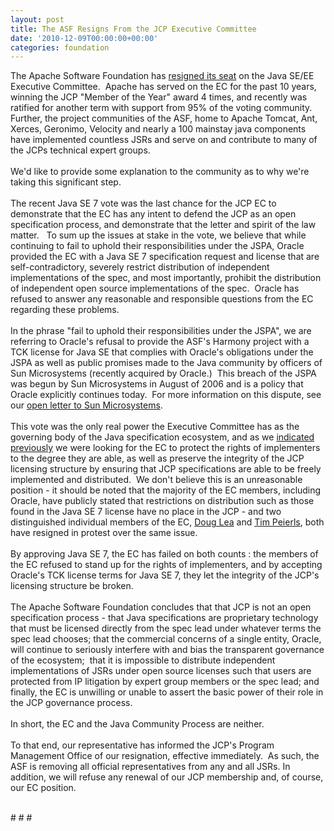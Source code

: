 ```yaml
---
layout: post
title: The ASF Resigns From the JCP Executive Committee
date: '2010-12-09T00:00:00+00:00'
categories: foundation
---
```

<p>The Apache 
Software Foundation has <a href="http://mail-archives.apache.org/mod_mbox/www-community/201012.mbox/%3C64C623FF-90E7-48C0-A371-C53B848CB4DE@pobox.com%3E">resigned its seat</a> on the Java SE/EE Executive 
Committee.&nbsp; Apache has served on the EC for the past 10 years, winning 
the JCP &quot;Member of the Year&quot; award 4 times, and recently was ratified 
for another term with support from 95% of the voting community.&nbsp; 
Further, the project communities of the ASF, home to Apache Tomcat, Ant,
 Xerces, Geronimo, Velocity and nearly a 100 mainstay java components 
have implemented countless JSRs and serve on and contribute to many of 
the JCPs technical expert groups.&nbsp; <br /><br />We'd like to provide some explanation to the community as to why we're taking this significant step.<br /><br />The
 recent Java SE 7 vote was the last chance for the JCP EC to demonstrate
 that the EC has any intent to defend the JCP as an open specification 
process, and demonstrate that the letter and spirit of the law 
matter.&nbsp;&nbsp;&nbsp;To sum up the issues at stake in the vote, we believe that 
while continuing to fail to uphold their responsibilities under the 
JSPA, Oracle provided the EC with a Java SE 7 specification request and 
license that are self-contradictory, severely restrict distribution of 
independent implementations of the spec, and most importantly, prohibit 
the distribution of independent open source implementations of the 
spec.&nbsp; Oracle has refused to answer any reasonable and responsible 
questions from the EC regarding these problems.<br /><br />In the phrase 
&quot;fail to uphold their responsibilities under the JSPA&quot;, we are referring
 to Oracle's refusal to provide the ASF's Harmony project with a TCK 
license for Java SE that complies with Oracle's obligations under the 
JSPA as well as public promises made to the Java community by officers 
of Sun Microsystems (recently acquired by Oracle.)&nbsp; This breach of the 
JSPA was begun by Sun Microsystems in August of 2006 and is a policy 
that Oracle explicitly continues today.&nbsp; For more information on this 
dispute, see our <a href="http://www.apache.org/jcp/sunopenletter.html">open letter to Sun Microsystems</a>.<br /><br />This 
vote was the only real power the Executive Committee has as the 
governing body of the Java specification ecosystem, and as we <a href="http://blogs.apache.org/foundation/entry/statement_by_the_asf_board1">indicated 
previously</a> we were looking for the EC to protect the rights of 
implementers to the degree they are able, as well as preserve the 
integrity of the JCP licensing structure by ensuring that JCP 
specifications are able to be freely implemented and distributed.&nbsp; We 
don't believe this is an unreasonable position - it should be noted that
 the majority of the EC members, including Oracle, have publicly stated 
that restrictions on distribution such as those found in the Java SE 7 
license have no place in the JCP - and two distinguished individual 
members of the EC, <a href="http://gee.cs.oswego.edu/dl/html/jcp22oct10.html">Doug Lea</a> and <a href="http://tembrel.blogspot.com/2010/12/resigned-from-ec.html">Tim Peierls</a>, both have resigned in 
protest over the same issue.<br /><br />By approving Java SE 7, the 
EC has failed on both counts : the members of the EC refused to stand up
 for the rights of implementers, and by accepting Oracle's TCK license 
terms for Java SE 7, they let the integrity of the JCP's licensing 
structure be broken.<br /><br />The Apache Software Foundation concludes 
that that JCP is not an open specification process - that Java 
specifications are proprietary technology that must be licensed directly
 from the spec lead under whatever terms the spec lead chooses; that the
 commercial concerns of a single entity, Oracle, will continue to 
seriously interfere with and bias the transparent governance of the 
ecosystem;&nbsp; that it is impossible to distribute independent 
implementations of JSRs under open source licenses such that users are 
protected from IP litigation by expert group members or the spec lead; 
and finally, the EC is unwilling or unable to assert the basic power of 
their role in the JCP governance process.<br /><br />In short, the EC and the Java Community Process are neither.<br /><br />To
 that end, our representative has informed the JCP's Program Management 
Office of our resignation, effective immediately.&nbsp; As such, the ASF is 
removing all official representatives from any and all JSRs. In 
addition, we will refuse any renewal of our JCP membership and, of 
course, our EC position.</p> 
  <p><br /># # # <br /></p>
